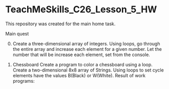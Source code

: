 # TeachMeSkills_C26_Lesson_5_HW
This repository was created for the main home task.

Main quest

0. Create a three-dimensional array of integers.
Using loops, go through the entire array and increase each
element for a given number. Let the number that will be
increase each element, set from the console.

1. Chessboard
Create a program to color a chessboard using a loop.
Create a two-dimensional 8x8 array of Strings. Using loops to set
cycle elements have the values ​​B(Black) or W(White). Result of work
programs:

